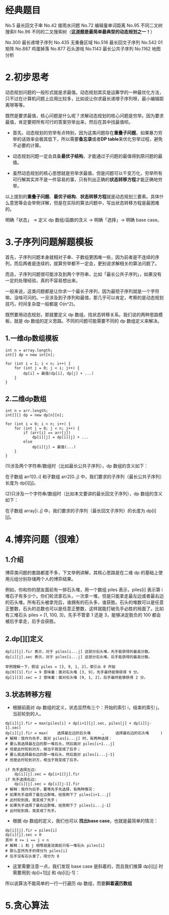 # 经典题目

No.5 最长回文子串 No.42 接雨水问题 No.72 编辑量单词距离 No.95 不同二叉树搜索II No.96 不同的二叉搜索树（**这道题是最简单最典型的动态规划之一！**）

No.300 最长递增子序列 No.435 无重叠区域 No.516 最长回文子序列 No.542 01矩阵  No.887 鸡蛋掉落 No.877 石头游戏 No.1143 最长公共子序列 No.1162 地图分析

# 2.初步思考

动态规划问题的一般形式就是求最值。动态规划其实是运筹学的一种最优化方法，只不过在计算机问题上应用比较多，比如说让你求最长递增子序列呀，最小编辑距离呀等等。

既然是要求最值，核心问题是什么呢？求解动态规划的核心问题是穷举。因为要求最值，肯定要把所有可行的答案穷举出来，然后在其中找最值呗。


+ 首先，动态规划的穷举有点特别，因为这类问题存在**重叠子问题**，如果暴力穷举的话效率会极其低下，所以需要**备忘录**或者**DP table**来优化穷举过程，避免不必要的计算。

+ 动态规划问题一定会具备**最优子结构**，才能通过子问题的最值得到原问题的最值。

+ 虽然动态规划的核心思想就是穷举求最值，但是问题可以千变万化，穷举所有可行解其实并不是一件容易的事，只有列出正确的**状态转移方程**才能正确地穷举。

以上提到的**重叠子问题**、**最优子结构**、**状态转移方程**就是动态规划三要素。具体什么意思等会会举例详解，但是在实际的算法问题中，写出状态转移方程是最困难的。

明确「状态」 -> 定义 dp 数组/函数的含义 -> 明确「选择」-> 明确 base case。

# 3.子序列问题解题模板

首先，子序列问题本身就相对子串、子数组更困难一些，因为前者是不连续的序列，而后两者是连续的，就算穷举都不一定会，更别说求解相关的算法问题了。

而且，子序列问题很可能涉及到两个字符串，比如「最长公共子序列」，如果没有一定的处理经验，真的不容易想出来。

一般来说，这类问题都是让你求一个最长子序列，因为最短子序列就是一个字符嘛，没啥可问的。一旦涉及到子序列和最值，那几乎可以肯定，考察的是动态规划技巧，时间复杂度一般都是 O(n^2)。

既然要用动态规划，那就要定义 dp 数组，找状态转移关系。我们说的两种思路模板，就是 dp 数组的定义思路。不同的问题可能需要不同的 dp 数组定义来解决。

## 1.一维dp数组模板
```
int n = array.length;
int[] dp = new int[n];

for (int i = 1; i < n; i++) {
    for (int j = 0; j < i; j++) {
        dp[i] = 最值(dp[i], dp[j] + ...)
    }
}
```
## 2.二维dp数组
```
int n = arr.length;
int[][] dp = new dp[n][n];

for (int i = 0; i < n; i++) {
    for (int j = 0; j < n; j++) {
        if (arr[i] == arr[j]) 
            dp[i][j] = dp[i][j] + ...
        else
            dp[i][j] = 最值(...)
    }
}
```
(1)涉及两个字符串/数组时（比如最长公共子序列），dp 数组的含义如下：

在子数组 arr1[0..i] 和子数组 arr2[0..j] 中，我们要求的子序列（最长公共子序列）长度为 dp[i][j]。

(2)只涉及一个字符串/数组时（比如本文要讲的最长回文子序列），dp 数组的含义如下：

在子数组 array[i..j] 中，我们要求的子序列（最长回文子序列）的长度为 dp[i][j]。

# 4.博弈问题（很难）

## 1.介绍

博弈类问题的套路都差不多，下文举例讲解，其核心思路是在二维 dp 的基础上使用元组分别存储两个人的博弈结果。

例如，你和你的朋友面前有一排石头堆，用一个数组 piles 表示，piles[i] 表示第 i 堆石子有多少个。你们轮流拿石头，一次拿一堆，但是只能拿走最左边或者最右边的石头堆。所有石头被拿完后，谁拥有的石头多，谁获胜。石头的堆数可以是任意正整数，石头的总数也可以是任意正整数，这样就能打破先手必胜的局面了。比如有三堆石头 piles = [1, 100, 3]，先手不管拿 1 还是 3，能够决定胜负的 100 都会被后手拿走，后手会获胜。

## 2.dp[][]定义

```
dp[i][j].fir 表示，对于 piles[i...j] 这部分石头堆，先手能获得的最高分数。
dp[i][j].sec 表示，对于 piles[i...j] 这部分石头堆，后手能获得的最高分数。

举例理解一下，假设 piles = [3, 9, 1, 2]，索引从 0 开始
dp[0][1].fir = 9 意味着：面对石头堆 [3, 9]，先手最终能够获得 9 分。
dp[1][3].sec = 2 意味着：面对石头堆 [9, 1, 2]，后手最终能够获得 2 分。
```
## 3.状态转移方程

+ 根据前面对 dp 数组的定义，状态显然有三个：开始的索引 i，结束的索引 j，当前轮到的人。
```
dp[i][j].fir = max(piles[i] + dp[i+1][j].sec, piles[j] + dp[i][j-1].sec)
dp[i][j].fir = max(    选择最左边的石头堆     ,     选择最右边的石头堆     )
# 解释：我作为先手，面对 piles[i...j] 时，有两种选择：
# 要么我选择最左边的那一堆石头，然后面对 piles[i+1...j]
# 但是此时轮到对方，相当于我变成了后手；
# 要么我选择最右边的那一堆石头，然后面对 piles[i...j-1]
# 但是此时轮到对方，相当于我变成了后手。

if 先手选择左边:
    dp[i][j].sec = dp[i+1][j].fir
if 先手选择右边:
    dp[i][j].sec = dp[i][j-1].fir
# 解释：我作为后手，要等先手先选择，有两种情况：
# 如果先手选择了最左边那堆，给我剩下了 piles[i+1...j]
# 此时轮到我，我变成了先手；
# 如果先手选择了最右边那堆，给我剩下了 piles[i...j-1]
# 此时轮到我，我变成了先手。
```
+ 根据 dp 数组的定义，我们也可以 **找出base case**，也就是最简单的情况：
```
dp[i][j].fir = piles[i]
dp[i][j].sec = 0
其中 0 <= i == j < n
# 解释：i 和 j 相等就是说面前只有一堆石头 piles[i]
# 那么显然先手的得分为 piles[i]
# 后手没有石头拿了，得分为 0
```
+ 这里需要注意一点，我们发现 base case 是斜着的，而且我们推算 dp[i][j] 时需要用到 dp[i+1][j] 和 dp[i][j-1]：

所以说算法不能简单的一行一行遍历 dp 数组，而要**斜着遍历数组**

# 5.贪心算法
